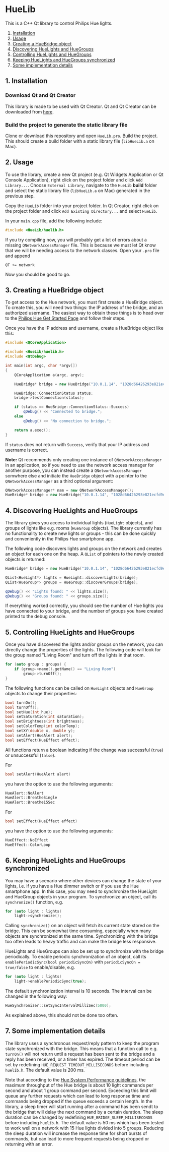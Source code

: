 # HueLib

This is a C++ Qt library to control Philips Hue lights.

1. [Installation](#installation)
2. [Usage](#usage)
3. [Creating a HueBridge object](#create)
4. [Discovering HueLights and HueGroups](#discover)
5. [Controlling HueLights and HueGroups](#control)
6. [Keeping HueLights and HueGroups synchronized](#synchronization)
7. [Some implementation details](#implementation)

<a name="installation"></a>
## 1. Installation

### Download Qt and Qt Creator
This library is made to be used with Qt Creator. Qt and Qt Creator can be downloaded from [here](https://www.qt.io/download).

### Build the project to generate the static library file
Clone or download this repository and open `HueLib.pro`. Build the project. This should create a build folder with a static library file (`libHueLib.a` on Mac).

<a name="usage"></a>
## 2. Usage
To use the library, create a new Qt project (e.g. Qt Widgets Application or Qt Console Application), right click on the project folder and click `Add Library...`. Choose `External Library`, navigate to the `HueLib` **build** folder and select the static library file (`libHueLib.a` on Mac) generated in the previous step.

Copy the `HueLib` folder into your project folder. In Qt Creator, right click on the project folder and click `Add Existing Directory...` and select `HueLib`.

In your `main.cpp` file, add the following include:
```c++
#include <HueLib/huelib.h>
```
If you try compiling now, you will probably get a lot of errors about a missing `QNetworkAccessManager` file. This is because we must let Qt know that we will be needing access to the network classes. Open your `.pro` file and append
```qmake
QT += network
```
Now you should be good to go.

<a name="create"></a>
## 3. Creating a HueBridge object
To get access to the Hue network, you must first create a HueBridge object. To create this, you will need two things: the IP address of the bridge, and an authorized username. The easiest way to obtain these things is to head over to the [Philips Hue Get Started Page](https://developers.meethue.com/develop/get-started-2/) and follow their steps.

Once you have the IP address and username, create a HueBridge object like this:
```c++
#include <QCoreApplication>

#include <HueLib/huelib.h>
#include <QtDebug>

int main(int argc, char *argv[])
{
    QCoreApplication a(argc, argv);

    HueBridge* bridge = new HueBridge("10.0.1.14", "1028d66426293e821ecfd9ef1a0731df");

    HueBridge::ConnectionStatus status;
    bridge->testConnection(status);

    if (status == HueBridge::ConnectionStatus::Success)
        qDebug() << "Connected to bridge.";
    else
        qDebug() << "No connection to bridge.";

    return a.exec();
}
```
If `status` does not return with `Success`, verify that your IP address and username is correct.

**Note:** Qt recommends only creating one instance of `QNetworkAccessManager` in an application, so if you need to use the network access manager for another purpose, you can instead create a `QNetworkAccessManager` somwhere else and initiate the `HueBridge` object with a pointer to the `QNetworkAccessManager` as a third optional argument:
```c++
QNetworkAccessManager* nam = new QNetworkAccessManager();
HueBridge* bridge = new HueBridge("10.0.1.14", "1028d66426293e821ecfd9ef1a0731df", nam);
```
<a name="discover"></a>
## 4. Discovering HueLights and HueGroups
The library gives you access to individual lights (`HueLight` objects), and groups of lights like e.g. rooms (`HueGroup` objects). The library currently has no functionality to create new lights or groups - this can be done quickly and conveniently in the Philips Hue smartphone app.

The following code discovers lights and groups on the network and creates an object for each one on the heap. A `QList` of pointers to the newly created objects is returned:

```c++
HueBridge* bridge = new HueBridge("10.0.1.14", "1028d66426293e821ecfd9ef1a0731df");

QList<HueLight*> lights = HueLight::discoverLights(bridge);
QList<HueGroup*> groups = HueGroup::discoverGroups(bridge);

qDebug() << "Lights found: " << lights.size();
qDebug() << "Groups found: " << groups.size();
```

If everything worked correctly, you should see the number of Hue lights you have connected to your bridge, and the number of groups you have created printed to the debug console.

<a name="control"></a>
## 5. Controlling HueLights and HueGroups
Once you have discovered the lights and/or groups on the network, you can directly change the properties of the lights. The following code will look for the group named "Living Room" and turn off the lights in that room.
```c++
for (auto group : groups) {
    if (group->name().getName() == "Living Room")
        group->turnOff();
}
```

The following functions can be called on `HueLight` objects and `HueGroup` objects to change their properties:
```c++
bool turnOn();
bool turnOff();
bool setHue(int hue);
bool setSaturation(int saturation);
bool setBrightness(int brightness);
bool setColorTemp(int colorTemp);
bool setXY(double x, double y);
bool setAlert(HueAlert alert);
bool setEffect(HueEffect effect);
```
All functions return a boolean indicating if the change was successful (`true`) or unsuccessful (`false`).

For
```c++
bool setAlert(HueAlert alert)
```
you have the option to use the following arguments:
```c++
HueAlert::NoAlert
HueAlert::BreatheSingle
HueAlert::Breathe15Sec
````

For
```c++
bool setEffect(HueEffect effect)
```
you have the option to use the following arguments:
```c++
HueEffect::NoEffect
HueEffect::ColorLoop
````
<a name="synchronization"></a>
## 6. Keeping HueLights and HueGroups synchronized
You may have a scenario where other devices can change the state of your lights, i.e. if you have a Hue dimmer switch or if you use the Hue smartphone app. In this case, you may need to synchronize the HueLight and HueGroup objects in your program. To synchronize an object, call its `synchronize()` function, e.g.
```c++
for (auto light : lights)
    light->synchronize();
````
Calling `synchronize()` on an object will fetch its current state stored on the bridge. This can be somewhat time consuming, especially when many objects are synchronized at the same time. Synchronizing with the bridge too often leads to heavy traffic and can make the bridge less responsive.

HueLights and HueGroups can also be set up to synchronize with the bridge periodically. To enable periodic synchronization of an object, call its `enablePeriodicSync(bool periodicSyncOn)` with `periodicSyncOn = true/false` to enable/disable, e.g.
```c++
for (auto light : lights)
    light->enablePeriodicSync(true);
````
The default synchronization interval is 10 seconds. The interval can be changed in the following way:
```c++
HueSynchronizer::setSyncIntervalMilliSec(5000);
````
As explained above, this should not be done too often.

<a name="implementation"></a>
## 7. Some implementation details
The library uses a synchronous request/reply pattern to keep the program state synchronized with the bridge. This means that a function call to e.g. `turnOn()` will not return until a request has been sent to the bridge and a reply has been received, or a timer has expired. The timeout period can be set by redefining `HUE_REQUEST_TIMEOUT_MILLISECONDS` before including `huelib.h`. The default value is 200 ms.

Note that according to the [Hue System Performance guidelines](https://developers.meethue.com/develop/application-design-guidance/hue-system-performance/), the maximum throughput of the Hue bridge is about 10 light commands per second and about 1 group command per second. Exceeding this limit will queue any further requests which can lead to long response time and commands being dropped if the queue exceeds a certain length. In the library, a sleep timer will start running after a command has been sendt to the bridge that will delay the next command by a certain duration. The sleep duration can be changed by redefining `HUE_BRIDGE_SLEEP_MILLISECONDS` before including `huelib.h`. The default value is 50 ms which has been tested to work well on a network with 15 Hue lights divided into 5 groups. Reducing the sleep duration will increase the response time for short bursts of commands, but can lead to more frequent requests being dropped or returning with an error.



